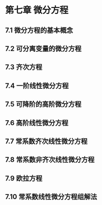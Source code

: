 # 第七章 微分方程

## 7.1 微分方程的基本概念

## 7.2 可分离变量的微分方程

## 7.3 齐次方程

## 7.4 一阶线性微分方程

## 7.5 可降阶的高阶微分方程

## 7.6 高阶线性微分方程

## 7.7 常系数齐次线性微分方程

## 7.8 常系数非齐次线性微分方程

## 7.9 欧拉方程

## 7.10 常系数线性微分方程组解法